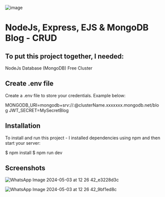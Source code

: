 ![image](https://github.com/gekwealor/NodeJS-Blog/assets/128810536/23fdf33c-3a21-4188-8904-d511b932fe63)


# NodeJs, Express, EJS & MongoDB Blog - CRUD


## To put this project together, I needed:
NodeJs
Database (MongoDB) Free Cluster

## Create .env file
Create a .env file to store your credentials. Example below:

MONGODB_URI=mongodb+srv://<username>:<password>@clusterName.xxxxxxx.mongodb.net/blog
JWT_SECRET=MySecretBlog

## Installation
To install and run this project - I installed dependencies using npm and then start your server:

$ npm install
$ npm run dev

## Screenshots
![WhatsApp Image 2024-05-03 at 12 26 42_e3228d3c](https://github.com/gekwealor/NodeJS-Blog/assets/128810536/24c82fed-077e-4ed6-ac7a-b517d43595f6)

![WhatsApp Image 2024-05-03 at 12 26 42_9bf1ed8c](https://github.com/gekwealor/NodeJS-Blog/assets/128810536/b7d3dbab-45d2-4ae8-a628-61cd360b9f52)
